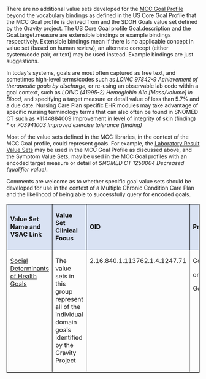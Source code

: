 There are no additional value sets developed for the [MCC Goal Profile](StructureDefinition-MCCGoal.html) beyond the vocabulary bindings as defined in the US Core Goal Profile that the MCC Goal profile is derived from and the SDOH Goals value set defined by the Gravity project. 
The US Core Goal profile Goal.description and the Goal.target.measure are extensible bindings or example bindings respectively. Extensible bindings mean if there is no applicable concept in value set (based on human review), an alternate concept (either system/code pair, or text) may be used instead. Example bindings are just suggestions.

In today's systems, goals are most often captured as free text, and sometimes high-level terms/codes such as *LOINC 97842-9 Achievement of therapeutic goals by discharge,* or re-using an observable lab code within a goal context, such as *LOINC (41995-2) Hemoglobin A1c [Mass/volume] in Blood*, and specifying a target measure or detail value of less than 5.7% and a due date. Nursing Care Plan specific EHR modules may take advantage of specific nursing terminology terms that can also often be found in SNOMED CT such as *1144884009  Improvement in level of integrity of skin (finding) * or *703941003 Improved exercise tolerance (finding)*

Most of the value sets defined in the MCC libraries, in the context of the MCC Goal profile, could represent goals. For example, the [Laboratory Result Value Sets](mcc_laboratory_result_value_sets.html#mcc-laboratory-result-value-sets) may be used in the MCC Goal Profile as discussed above, and the Symptom Value Sets, may be used in the MCC Goal profiles with an encoded target measure or detail of *SNOMED CT 1250004  Decreased (qualifier value).*

Comments are welcome as to whether specific goal value sets should be developed for use in the context of a Multiple Chronic Condition Care Plan and the likelihood of being able to successfully query for encoded goals.
<table border="1" cellspacing="0" style="width:100.0%">
    <tbody>
        <tr>
            <td style="background-color:#d9e2f3; border-color:black; height:15.75pt; width:139.25pt">
                <p><strong>Value Set Name and VSAC Link</strong></p>
            </td>
            <td style="background-color:#d9e2f3; border-color:black; height:15.75pt; width:151.5pt">
                <p><strong>Value Set Clinical Focus</strong></p>
            </td>
            <td style="background-color:#d9e2f3; border-color:black; height:15.75pt; width:78.0pt">
                <p><strong>OID</strong></p>
            </td>
            <td style="background-color:#d9e2f3; border-color:black; height:15.75pt; width:98.75pt">
                <p><strong>Profile Element</strong></p>
            </td>
        </tr>
        <tr>
            <td style="border-color:black; height:15.0pt; vertical-align:top; width:139.25pt">
                <p><a href="https://vsac.nlm.nih.gov/valueset/2.16.840.1.113762.1.4.1247.71/expansion">Social Determinants of Health Goals</a></p>
            </td>
            <td style="height:15.0pt; vertical-align:top; width:151.5pt">
                <p>The value sets in this group represent all of the individual domain goals identified by the Gravity Project</p>
            </td>
            <td style="height:15.0pt; vertical-align:top; width:78.0pt">
                <p>2.16.840.1.113762.1.4.1247.71</p>
            </td>
            <td style="height:15.0pt; vertical-align:top; width:98.75pt">
                <p>Goal.description</p>
                <p>or</p>
                <p>Goal.target.measure</p>
            </td>
        </tr>
    </tbody>
</table>